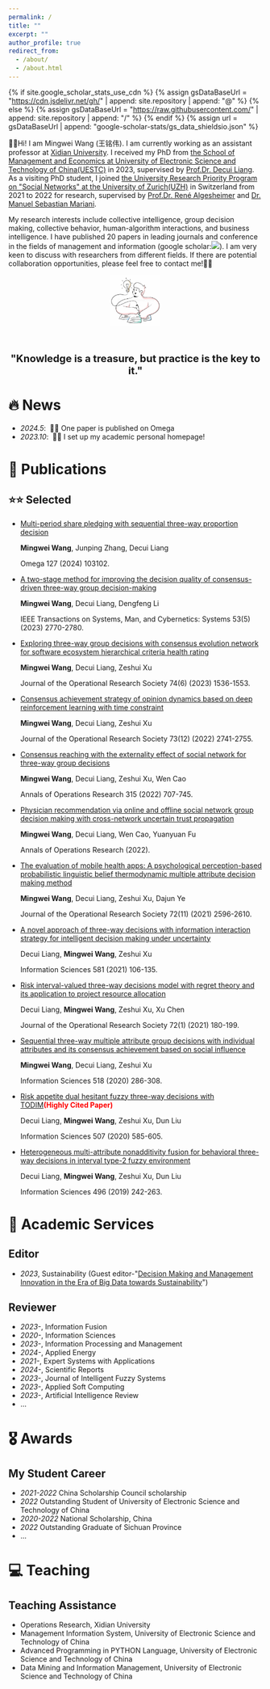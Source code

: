 ```yaml
---
permalink: /
title: ""
excerpt: ""
author_profile: true
redirect_from: 
  - /about/
  - /about.html
---
```


{% if site.google_scholar_stats_use_cdn %}
{% assign gsDataBaseUrl = "https://cdn.jsdelivr.net/gh/" | append: site.repository | append: "@" %}
{% else %}
{% assign gsDataBaseUrl = "https://raw.githubusercontent.com/" | append: site.repository | append: "/" %}
{% endif %}
{% assign url = gsDataBaseUrl | append: "google-scholar-stats/gs_data_shieldsio.json" %}

<span class='anchor' id='about-me'></span>

👋👋Hi! I am Mingwei Wang (王铭伟).
I am currently working as an assistant professor at [Xidian University](https://www.xidian.edu.cn/). I received my PhD from [the School of Management and Economics at University of Electronic Science and Technology of China(UESTC)](https://www.mgmt.uestc.edu.cn/) in 2023, supervised by [Prof.Dr. Decui Liang](https://www.mgmt.uestc.edu.cn/jsnry.jsp?urltype=news.NewsContentUrl&wbtreeid=1020&wbnewsid=12401). As a visiting PhD student, I joined [the University Research Priority Program on "Social Networks" at the University of Zurich(UZH)](https://www.business.uzh.ch/de/research/professorships/market-research.html) in Switzerland from 2021 to 2022 for research, supervised by [Prof.Dr. René Algesheimer](https://www.business.uzh.ch/de/research/professorships/market-research/teamoverview/tcurrent/algesheimer.html) and [Dr. Manuel Sebastian Mariani](https://www.business.uzh.ch/de/research/professorships/market-research/teamoverview/tcurrent/Mariani0.html). 

My research interests include collective intelligence, group decision making, collective behavior, human-algorithm interactions, and business intelligence. I have published 20 papers in leading journals and conference in the fields of management and information (google scholar:<a href='https://scholar.google.com/citations?user=FYjV6XIAAAAJ'><img src="https://img.shields.io/endpoint?url={{ url | url_encode }}&logo=Google%20Scholar&labelColor=f6f6f6&color=9cf&style=flat&label=citations"></a>). I am very keen to discuss with researchers from different fields. If there are potential collaboration opportunities, please feel free to contact me!🤝🤝

<div style="text-align:center; margin-top:5px;">
   <img src="images/idea.png" alt="Idea" style="max-width:20%;">
</div>
<div style="text-align:center; margin-top:50px; font-size:20px; font-weight:bold;">
   "Knowledge is a treasure, but practice is the key to it."
</div>

# 🔥 News
- *2024.5*: &nbsp;🎉🎉 One paper is published on Omega
- *2023.10*: &nbsp;🎉🎉 I set up my academic personal homepage!

# 📝 Publications 
## ⭐️⭐️ Selected
- [Multi-period share pledging with sequential three-way proportion decision](https://www.sciencedirect.com/science/article/pii/S0305048324000689)

  **Mingwei Wang**, Junping Zhang, Decui Liang

  Omega  127 (2024)  103102.

- [A two-stage method for improving the decision quality of consensus-driven three-way group decision-making](https://ieeexplore.ieee.org/abstract/document/9961219)

  **Mingwei Wang**, Decui Liang, Dengfeng Li

  IEEE Transactions on Systems, Man, and Cybernetics: Systems  53(5) (2023)  2770-2780.
  
- [Exploring three-way group decisions with consensus evolution network for software ecosystem hierarchical criteria health rating](https://www.tandfonline.com/doi/abs/10.1080/01605682.2022.2096507)

  **Mingwei Wang**, Decui Liang, Zeshui Xu

  Journal of the Operational Research Society 74(6) (2023) 1536-1553.

- [Consensus achievement strategy of opinion dynamics based on deep reinforcement learning with time constraint](https://www.tandfonline.com/doi/abs/10.1080/01605682.2021.2015257)

  **Mingwei Wang**, Decui Liang, Zeshui Xu

  Journal of the Operational Research Society 73(12) (2022) 2741-2755.

- [Consensus reaching with the externality effect of social network for three-way group decisions](https://link.springer.com/article/10.1007/s10479-020-03875-3)

  **Mingwei Wang**, Decui Liang, Zeshui Xu, Wen Cao

  Annals of Operations Research 315 (2022) 707-745.

- [Physician recommendation via online and offline social network group decision making with cross-network uncertain trust propagation](https://link.springer.com/article/10.1007/s10479-022-04827-9)

  **Mingwei Wang**, Decui Liang, Wen Cao, Yuanyuan Fu

  Annals of Operations Research (2022).

- [The evaluation of mobile health apps: A psychological perception-based probabilistic linguistic belief thermodynamic multiple attribute decision making method](https://www.tandfonline.com/doi/abs/10.1080/01605682.2020.1801361)

  **Mingwei Wang**, Decui Liang, Zeshui Xu, Dajun Ye

  Journal of the Operational Research Society 72(11) (2021) 2596-2610.

- [A novel approach of three-way decisions with information interaction strategy for intelligent decision making under uncertainty](https://www.sciencedirect.com/science/article/pii/S0020025521009683)

  Decui Liang, **Mingwei Wang**, Zeshui Xu

  Information Sciences 581 (2021) 106-135.

- [Risk interval-valued three-way decisions model with regret theory and its application to project resource allocation](https://www.tandfonline.com/doi/abs/10.1080/01605682.2019.1654939)

  Decui Liang, **Mingwei Wang**, Zeshui Xu, Xu Chen

  Journal of the Operational Research Society 72(1) (2021) 180-199.

- [Sequential three-way multiple attribute group decisions with individual attributes and its consensus achievement based on social influence](https://www.sciencedirect.com/science/article/pii/S0020025520300268)

  **Mingwei Wang**, Decui Liang, Zeshui Xu

  Information Sciences 518 (2020) 286-308.

- [Risk appetite dual hesitant fuzzy three-way decisions with TODIM](https://www.sciencedirect.com/science/article/pii/S0020025518309605)**<font color='red'>(Highly Cited Paper)</font>**

  Decui Liang, **Mingwei Wang**, Zeshui Xu, Dun Liu

  Information Sciences 507 (2020) 585-605.

- [Heterogeneous multi-attribute nonadditivity fusion for behavioral three-way decisions in interval type-2 fuzzy environment](https://www.sciencedirect.com/science/article/pii/S0020025519304463)

  Decui Liang, **Mingwei Wang**, Zeshui Xu, Dun Liu

  Information Sciences 496 (2019) 242-263.

# 💬 Academic Services
## Editor
- *2023*, Sustainability (Guest editor-"[Decision Making and Management Innovation in the Era of Big Data towards Sustainability](https://www.mdpi.com/journal/sustainability/special_issues/2M373G7J0N)") 

## Reviewer
- *2023-*, Information Fusion
- *2020-*, Information Sciences
- *2023-*, Information Processing and Management
- *2024-*, Applied Energy
- *2021-*, Expert Systems with Applications
- *2024-*, Scientific Reports
- *2023-*, Journal of Intelligent Fuzzy Systems
- *2023-*, Applied Soft Computing
- *2023-*, Artificial Intelligence Review
- ...

# 🎖 Awards
## My Student Career
- *2021-2022* China Scholarship Council scholarship 
- *2022* Outstanding Student of University of Electronic Science and Technology of China
- *2020-2022* National Scholarship, China
- *2022* Outstanding Graduate of Sichuan Province
- ...

# 💻 Teaching
## Teaching Assistance
- Operations Research, Xidian University
- Management Information System, University of Electronic Science and Technology of China
- Advanced Programming in PYTHON Language, University of Electronic Science and Technology of China
- Data Mining and Information Management, University of Electronic Science and Technology of China

